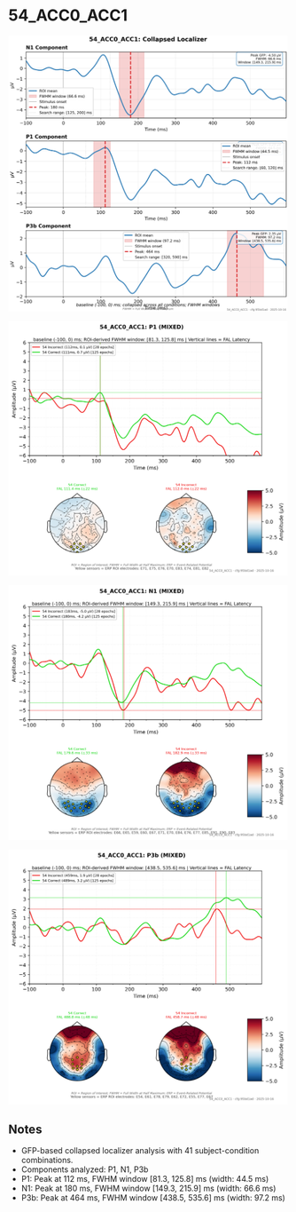# 54_ACC0_ACC1

![figure](docs/assets/plots/54_ACC0_ACC1/54_ACC0_ACC1-collapsed_localizer.png)

![figure](docs/assets/plots/54_ACC0_ACC1/54_ACC0_ACC1-P1.png)

![figure](docs/assets/plots/54_ACC0_ACC1/54_ACC0_ACC1-N1.png)

![figure](docs/assets/plots/54_ACC0_ACC1/54_ACC0_ACC1-P3b.png)


## Notes

- GFP-based collapsed localizer analysis with 41 subject-condition combinations.
- Components analyzed: P1, N1, P3b
- P1: Peak at 112 ms, FWHM window [81.3, 125.8] ms (width: 44.5 ms)
- N1: Peak at 180 ms, FWHM window [149.3, 215.9] ms (width: 66.6 ms)
- P3b: Peak at 464 ms, FWHM window [438.5, 535.6] ms (width: 97.2 ms)
